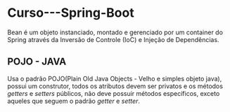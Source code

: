 # Curso---Spring-Boot

<p>Bean é um objeto instanciado, montado e gerenciado por um container do Spring através da Inversão de Controle (IoC) e Injeção de Dependências.</p>
<h2>POJO - JAVA</h2>
<p>Usa o padrão POJO(Plain Old Java Objects - Velho e simples objeto java), possui um construtor, todos os atributos devem ser privatos e os métodos <em>getters</em> e <em>setters</em> públicos, não deve possuir métodos específicos, exceto aqueles que seguem o padrão <em>getter</em> e <em>setter</em>.</p>


